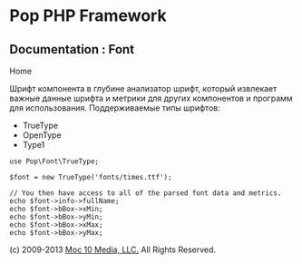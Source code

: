 Pop PHP Framework
=================

Documentation : Font
--------------------

Home

Шрифт компонента в глубине анализатор шрифт, который извлекает важные
данные шрифта и метрики для других компонентов и программ для
использования. Поддерживаемые типы шрифтов:

-   TrueType
-   OpenType
-   Type1

<!-- -->

    use Pop\Font\TrueType;

    $font = new TrueType('fonts/times.ttf');

    // You then have access to all of the parsed font data and metrics.
    echo $font->info->fullName;
    echo $font->bBox->xMin;
    echo $font->bBox->yMin;
    echo $font->bBox->xMax;
    echo $font->bBox->yMax;

\(c) 2009-2013 [Moc 10 Media, LLC.](http://www.moc10media.com) All
Rights Reserved.
